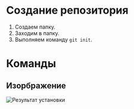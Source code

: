 # Создание репозитория

1. Создаем папку.
2. Заходим в папку.
3. Выполняем команду ```git init```.

# Команды 

## Изорбражение

![Результат установки](/6-5-1.png)


